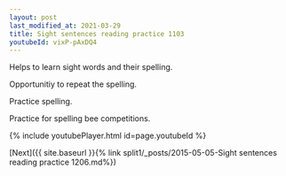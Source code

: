 ```yaml
---
layout: post
last_modified_at: 2021-03-29
title: Sight sentences reading practice 1103
youtubeId: vixP-pAxDQ4
---
```

 
 
Helps to learn sight words and their spelling.

Opportunitiy to repeat the spelling. 

Practice spelling. 
 
Practice for spelling bee competitions. 
 
{% include youtubePlayer.html id=page.youtubeId %}
 
 

[Next]({{ site.baseurl }}{% link  split1/_posts/2015-05-05-Sight sentences reading practice 1206.md%})
 

